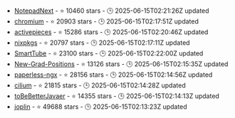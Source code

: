 - [NotepadNext](https://github.com/dail8859/NotepadNext) - ⭐ 10460 stars - 🕒 2025-06-15T02:21:26Z updated
- [chromium](https://github.com/chromium/chromium) - ⭐ 20903 stars - 🕒 2025-06-15T02:17:51Z updated
- [activepieces](https://github.com/activepieces/activepieces) - ⭐ 15286 stars - 🕒 2025-06-15T02:20:46Z updated
- [nixpkgs](https://github.com/NixOS/nixpkgs) - ⭐ 20797 stars - 🕒 2025-06-15T02:17:11Z updated
- [SmartTube](https://github.com/yuliskov/SmartTube) - ⭐ 23100 stars - 🕒 2025-06-15T02:22:00Z updated
- [New-Grad-Positions](https://github.com/SimplifyJobs/New-Grad-Positions) - ⭐ 13126 stars - 🕒 2025-06-15T02:15:35Z updated
- [paperless-ngx](https://github.com/paperless-ngx/paperless-ngx) - ⭐ 28156 stars - 🕒 2025-06-15T02:14:56Z updated
- [cilium](https://github.com/cilium/cilium) - ⭐ 21815 stars - 🕒 2025-06-15T02:14:28Z updated
- [toBeBetterJavaer](https://github.com/itwanger/toBeBetterJavaer) - ⭐ 14355 stars - 🕒 2025-06-15T02:14:13Z updated
- [joplin](https://github.com/laurent22/joplin) - ⭐ 49688 stars - 🕒 2025-06-15T02:13:23Z updated
